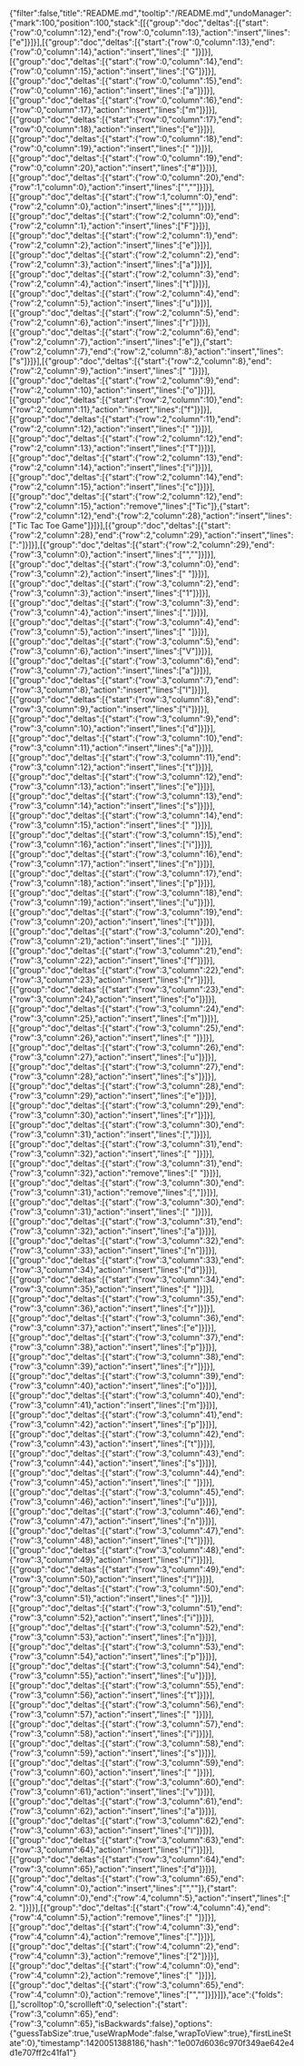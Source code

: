{"filter":false,"title":"README.md","tooltip":"/README.md","undoManager":{"mark":100,"position":100,"stack":[[{"group":"doc","deltas":[{"start":{"row":0,"column":12},"end":{"row":0,"column":13},"action":"insert","lines":["e"]}]}],[{"group":"doc","deltas":[{"start":{"row":0,"column":13},"end":{"row":0,"column":14},"action":"insert","lines":[" "]}]}],[{"group":"doc","deltas":[{"start":{"row":0,"column":14},"end":{"row":0,"column":15},"action":"insert","lines":["G"]}]}],[{"group":"doc","deltas":[{"start":{"row":0,"column":15},"end":{"row":0,"column":16},"action":"insert","lines":["a"]}]}],[{"group":"doc","deltas":[{"start":{"row":0,"column":16},"end":{"row":0,"column":17},"action":"insert","lines":["m"]}]}],[{"group":"doc","deltas":[{"start":{"row":0,"column":17},"end":{"row":0,"column":18},"action":"insert","lines":["e"]}]}],[{"group":"doc","deltas":[{"start":{"row":0,"column":18},"end":{"row":0,"column":19},"action":"insert","lines":[" "]}]}],[{"group":"doc","deltas":[{"start":{"row":0,"column":19},"end":{"row":0,"column":20},"action":"insert","lines":["#"]}]}],[{"group":"doc","deltas":[{"start":{"row":0,"column":20},"end":{"row":1,"column":0},"action":"insert","lines":["",""]}]}],[{"group":"doc","deltas":[{"start":{"row":1,"column":0},"end":{"row":2,"column":0},"action":"insert","lines":["",""]}]}],[{"group":"doc","deltas":[{"start":{"row":2,"column":0},"end":{"row":2,"column":1},"action":"insert","lines":["F"]}]}],[{"group":"doc","deltas":[{"start":{"row":2,"column":1},"end":{"row":2,"column":2},"action":"insert","lines":["e"]}]}],[{"group":"doc","deltas":[{"start":{"row":2,"column":2},"end":{"row":2,"column":3},"action":"insert","lines":["a"]}]}],[{"group":"doc","deltas":[{"start":{"row":2,"column":3},"end":{"row":2,"column":4},"action":"insert","lines":["t"]}]}],[{"group":"doc","deltas":[{"start":{"row":2,"column":4},"end":{"row":2,"column":5},"action":"insert","lines":["u"]}]}],[{"group":"doc","deltas":[{"start":{"row":2,"column":5},"end":{"row":2,"column":6},"action":"insert","lines":["r"]}]}],[{"group":"doc","deltas":[{"start":{"row":2,"column":6},"end":{"row":2,"column":7},"action":"insert","lines":["e"]},{"start":{"row":2,"column":7},"end":{"row":2,"column":8},"action":"insert","lines":["s"]}]}],[{"group":"doc","deltas":[{"start":{"row":2,"column":8},"end":{"row":2,"column":9},"action":"insert","lines":[" "]}]}],[{"group":"doc","deltas":[{"start":{"row":2,"column":9},"end":{"row":2,"column":10},"action":"insert","lines":["o"]}]}],[{"group":"doc","deltas":[{"start":{"row":2,"column":10},"end":{"row":2,"column":11},"action":"insert","lines":["f"]}]}],[{"group":"doc","deltas":[{"start":{"row":2,"column":11},"end":{"row":2,"column":12},"action":"insert","lines":[" "]}]}],[{"group":"doc","deltas":[{"start":{"row":2,"column":12},"end":{"row":2,"column":13},"action":"insert","lines":["T"]}]}],[{"group":"doc","deltas":[{"start":{"row":2,"column":13},"end":{"row":2,"column":14},"action":"insert","lines":["i"]}]}],[{"group":"doc","deltas":[{"start":{"row":2,"column":14},"end":{"row":2,"column":15},"action":"insert","lines":["c"]}]}],[{"group":"doc","deltas":[{"start":{"row":2,"column":12},"end":{"row":2,"column":15},"action":"remove","lines":["Tic"]},{"start":{"row":2,"column":12},"end":{"row":2,"column":28},"action":"insert","lines":["Tic Tac Toe Game"]}]}],[{"group":"doc","deltas":[{"start":{"row":2,"column":28},"end":{"row":2,"column":29},"action":"insert","lines":[":"]}]}],[{"group":"doc","deltas":[{"start":{"row":2,"column":29},"end":{"row":3,"column":0},"action":"insert","lines":["",""]}]}],[{"group":"doc","deltas":[{"start":{"row":3,"column":0},"end":{"row":3,"column":2},"action":"insert","lines":["  "]}]}],[{"group":"doc","deltas":[{"start":{"row":3,"column":2},"end":{"row":3,"column":3},"action":"insert","lines":["1"]}]}],[{"group":"doc","deltas":[{"start":{"row":3,"column":3},"end":{"row":3,"column":4},"action":"insert","lines":["."]}]}],[{"group":"doc","deltas":[{"start":{"row":3,"column":4},"end":{"row":3,"column":5},"action":"insert","lines":[" "]}]}],[{"group":"doc","deltas":[{"start":{"row":3,"column":5},"end":{"row":3,"column":6},"action":"insert","lines":["V"]}]}],[{"group":"doc","deltas":[{"start":{"row":3,"column":6},"end":{"row":3,"column":7},"action":"insert","lines":["a"]}]}],[{"group":"doc","deltas":[{"start":{"row":3,"column":7},"end":{"row":3,"column":8},"action":"insert","lines":["l"]}]}],[{"group":"doc","deltas":[{"start":{"row":3,"column":8},"end":{"row":3,"column":9},"action":"insert","lines":["i"]}]}],[{"group":"doc","deltas":[{"start":{"row":3,"column":9},"end":{"row":3,"column":10},"action":"insert","lines":["d"]}]}],[{"group":"doc","deltas":[{"start":{"row":3,"column":10},"end":{"row":3,"column":11},"action":"insert","lines":["a"]}]}],[{"group":"doc","deltas":[{"start":{"row":3,"column":11},"end":{"row":3,"column":12},"action":"insert","lines":["t"]}]}],[{"group":"doc","deltas":[{"start":{"row":3,"column":12},"end":{"row":3,"column":13},"action":"insert","lines":["e"]}]}],[{"group":"doc","deltas":[{"start":{"row":3,"column":13},"end":{"row":3,"column":14},"action":"insert","lines":["s"]}]}],[{"group":"doc","deltas":[{"start":{"row":3,"column":14},"end":{"row":3,"column":15},"action":"insert","lines":[" "]}]}],[{"group":"doc","deltas":[{"start":{"row":3,"column":15},"end":{"row":3,"column":16},"action":"insert","lines":["i"]}]}],[{"group":"doc","deltas":[{"start":{"row":3,"column":16},"end":{"row":3,"column":17},"action":"insert","lines":["n"]}]}],[{"group":"doc","deltas":[{"start":{"row":3,"column":17},"end":{"row":3,"column":18},"action":"insert","lines":["p"]}]}],[{"group":"doc","deltas":[{"start":{"row":3,"column":18},"end":{"row":3,"column":19},"action":"insert","lines":["u"]}]}],[{"group":"doc","deltas":[{"start":{"row":3,"column":19},"end":{"row":3,"column":20},"action":"insert","lines":["t"]}]}],[{"group":"doc","deltas":[{"start":{"row":3,"column":20},"end":{"row":3,"column":21},"action":"insert","lines":[" "]}]}],[{"group":"doc","deltas":[{"start":{"row":3,"column":21},"end":{"row":3,"column":22},"action":"insert","lines":["f"]}]}],[{"group":"doc","deltas":[{"start":{"row":3,"column":22},"end":{"row":3,"column":23},"action":"insert","lines":["r"]}]}],[{"group":"doc","deltas":[{"start":{"row":3,"column":23},"end":{"row":3,"column":24},"action":"insert","lines":["o"]}]}],[{"group":"doc","deltas":[{"start":{"row":3,"column":24},"end":{"row":3,"column":25},"action":"insert","lines":["m"]}]}],[{"group":"doc","deltas":[{"start":{"row":3,"column":25},"end":{"row":3,"column":26},"action":"insert","lines":[" "]}]}],[{"group":"doc","deltas":[{"start":{"row":3,"column":26},"end":{"row":3,"column":27},"action":"insert","lines":["u"]}]}],[{"group":"doc","deltas":[{"start":{"row":3,"column":27},"end":{"row":3,"column":28},"action":"insert","lines":["s"]}]}],[{"group":"doc","deltas":[{"start":{"row":3,"column":28},"end":{"row":3,"column":29},"action":"insert","lines":["e"]}]}],[{"group":"doc","deltas":[{"start":{"row":3,"column":29},"end":{"row":3,"column":30},"action":"insert","lines":["r"]}]}],[{"group":"doc","deltas":[{"start":{"row":3,"column":30},"end":{"row":3,"column":31},"action":"insert","lines":[","]}]}],[{"group":"doc","deltas":[{"start":{"row":3,"column":31},"end":{"row":3,"column":32},"action":"insert","lines":[" "]}]}],[{"group":"doc","deltas":[{"start":{"row":3,"column":31},"end":{"row":3,"column":32},"action":"remove","lines":[" "]}]}],[{"group":"doc","deltas":[{"start":{"row":3,"column":30},"end":{"row":3,"column":31},"action":"remove","lines":[","]}]}],[{"group":"doc","deltas":[{"start":{"row":3,"column":30},"end":{"row":3,"column":31},"action":"insert","lines":[" "]}]}],[{"group":"doc","deltas":[{"start":{"row":3,"column":31},"end":{"row":3,"column":32},"action":"insert","lines":["a"]}]}],[{"group":"doc","deltas":[{"start":{"row":3,"column":32},"end":{"row":3,"column":33},"action":"insert","lines":["n"]}]}],[{"group":"doc","deltas":[{"start":{"row":3,"column":33},"end":{"row":3,"column":34},"action":"insert","lines":["d"]}]}],[{"group":"doc","deltas":[{"start":{"row":3,"column":34},"end":{"row":3,"column":35},"action":"insert","lines":[" "]}]}],[{"group":"doc","deltas":[{"start":{"row":3,"column":35},"end":{"row":3,"column":36},"action":"insert","lines":["r"]}]}],[{"group":"doc","deltas":[{"start":{"row":3,"column":36},"end":{"row":3,"column":37},"action":"insert","lines":["e"]}]}],[{"group":"doc","deltas":[{"start":{"row":3,"column":37},"end":{"row":3,"column":38},"action":"insert","lines":["p"]}]}],[{"group":"doc","deltas":[{"start":{"row":3,"column":38},"end":{"row":3,"column":39},"action":"insert","lines":["r"]}]}],[{"group":"doc","deltas":[{"start":{"row":3,"column":39},"end":{"row":3,"column":40},"action":"insert","lines":["o"]}]}],[{"group":"doc","deltas":[{"start":{"row":3,"column":40},"end":{"row":3,"column":41},"action":"insert","lines":["m"]}]}],[{"group":"doc","deltas":[{"start":{"row":3,"column":41},"end":{"row":3,"column":42},"action":"insert","lines":["p"]}]}],[{"group":"doc","deltas":[{"start":{"row":3,"column":42},"end":{"row":3,"column":43},"action":"insert","lines":["t"]}]}],[{"group":"doc","deltas":[{"start":{"row":3,"column":43},"end":{"row":3,"column":44},"action":"insert","lines":["s"]}]}],[{"group":"doc","deltas":[{"start":{"row":3,"column":44},"end":{"row":3,"column":45},"action":"insert","lines":[" "]}]}],[{"group":"doc","deltas":[{"start":{"row":3,"column":45},"end":{"row":3,"column":46},"action":"insert","lines":["u"]}]}],[{"group":"doc","deltas":[{"start":{"row":3,"column":46},"end":{"row":3,"column":47},"action":"insert","lines":["n"]}]}],[{"group":"doc","deltas":[{"start":{"row":3,"column":47},"end":{"row":3,"column":48},"action":"insert","lines":["t"]}]}],[{"group":"doc","deltas":[{"start":{"row":3,"column":48},"end":{"row":3,"column":49},"action":"insert","lines":["i"]}]}],[{"group":"doc","deltas":[{"start":{"row":3,"column":49},"end":{"row":3,"column":50},"action":"insert","lines":["l"]}]}],[{"group":"doc","deltas":[{"start":{"row":3,"column":50},"end":{"row":3,"column":51},"action":"insert","lines":[" "]}]}],[{"group":"doc","deltas":[{"start":{"row":3,"column":51},"end":{"row":3,"column":52},"action":"insert","lines":["i"]}]}],[{"group":"doc","deltas":[{"start":{"row":3,"column":52},"end":{"row":3,"column":53},"action":"insert","lines":["n"]}]}],[{"group":"doc","deltas":[{"start":{"row":3,"column":53},"end":{"row":3,"column":54},"action":"insert","lines":["p"]}]}],[{"group":"doc","deltas":[{"start":{"row":3,"column":54},"end":{"row":3,"column":55},"action":"insert","lines":["u"]}]}],[{"group":"doc","deltas":[{"start":{"row":3,"column":55},"end":{"row":3,"column":56},"action":"insert","lines":["t"]}]}],[{"group":"doc","deltas":[{"start":{"row":3,"column":56},"end":{"row":3,"column":57},"action":"insert","lines":[" "]}]}],[{"group":"doc","deltas":[{"start":{"row":3,"column":57},"end":{"row":3,"column":58},"action":"insert","lines":["i"]}]}],[{"group":"doc","deltas":[{"start":{"row":3,"column":58},"end":{"row":3,"column":59},"action":"insert","lines":["s"]}]}],[{"group":"doc","deltas":[{"start":{"row":3,"column":59},"end":{"row":3,"column":60},"action":"insert","lines":[" "]}]}],[{"group":"doc","deltas":[{"start":{"row":3,"column":60},"end":{"row":3,"column":61},"action":"insert","lines":["v"]}]}],[{"group":"doc","deltas":[{"start":{"row":3,"column":61},"end":{"row":3,"column":62},"action":"insert","lines":["a"]}]}],[{"group":"doc","deltas":[{"start":{"row":3,"column":62},"end":{"row":3,"column":63},"action":"insert","lines":["l"]}]}],[{"group":"doc","deltas":[{"start":{"row":3,"column":63},"end":{"row":3,"column":64},"action":"insert","lines":["i"]}]}],[{"group":"doc","deltas":[{"start":{"row":3,"column":64},"end":{"row":3,"column":65},"action":"insert","lines":["d"]}]}],[{"group":"doc","deltas":[{"start":{"row":3,"column":65},"end":{"row":4,"column":0},"action":"insert","lines":["",""]},{"start":{"row":4,"column":0},"end":{"row":4,"column":5},"action":"insert","lines":["  2. "]}]}],[{"group":"doc","deltas":[{"start":{"row":4,"column":4},"end":{"row":4,"column":5},"action":"remove","lines":[" "]}]}],[{"group":"doc","deltas":[{"start":{"row":4,"column":3},"end":{"row":4,"column":4},"action":"remove","lines":["."]}]}],[{"group":"doc","deltas":[{"start":{"row":4,"column":2},"end":{"row":4,"column":3},"action":"remove","lines":["2"]}]}],[{"group":"doc","deltas":[{"start":{"row":4,"column":0},"end":{"row":4,"column":2},"action":"remove","lines":["  "]}]}],[{"group":"doc","deltas":[{"start":{"row":3,"column":65},"end":{"row":4,"column":0},"action":"remove","lines":["",""]}]}]]},"ace":{"folds":[],"scrolltop":0,"scrollleft":0,"selection":{"start":{"row":3,"column":65},"end":{"row":3,"column":65},"isBackwards":false},"options":{"guessTabSize":true,"useWrapMode":false,"wrapToView":true},"firstLineState":0},"timestamp":1420051388186,"hash":"1e007d6036c970f349ae642e4d1e707ff2c41fa1"}